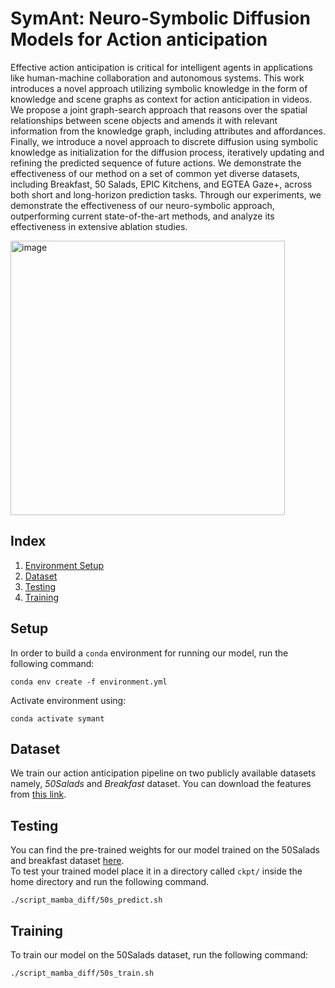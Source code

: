 # SymAnt: Neuro-Symbolic Diffusion Models for Action anticipation

Effective action anticipation is critical for intelligent agents in applications like human-machine collaboration and autonomous systems. This work introduces a novel approach utilizing symbolic knowledge in the form of knowledge and scene graphs as context for action anticipation in videos. We propose a joint graph-search approach that reasons over the spatial relationships between scene objects and amends it with relevant information from the knowledge graph, including attributes and affordances. Finally, we introduce a novel approach to discrete diffusion using symbolic knowledge as initialization for the diffusion process, iteratively updating and refining the predicted sequence of future actions. We demonstrate the effectiveness of our method on a set of common yet diverse datasets, including Breakfast, 50 Salads, EPIC Kitchens, and EGTEA Gaze+, across both short and long-horizon prediction tasks. Through our experiments, we demonstrate the effectiveness of our neuro-symbolic approach, outperforming current state-of-the-art methods, and analyze its effectiveness in extensive ablation studies.

<img width="439" alt="image" src="https://github.com/user-attachments/assets/f1b70fe8-5e37-478b-a050-3ce688bc7a67">


## Index

1. [Environment Setup](#setup)
2. [Dataset](#dataset)
4. [Testing](#testing)
3. [Training](#training)

## Setup

In order to build a ```conda``` environment for running our model, run the following command:
```
conda env create -f environment.yml
```

Activate environment using:
```
conda activate symant
```

## Dataset

We train our action anticipation pipeline on two publicly available datasets namely, <i>50Salads</i> and <i>Breakfast</i> dataset. You can download the features from [this link](https://mega.nz/file/O6wXlSTS#wcEoDT4Ctq5HRq_hV-aWeVF1_JB3cacQBQqOLjCIbc8). 
<br>

## Testing

You can find the pre-trained weights for our model trained on the 50Salads and breakfast dataset [here](https://drive.google.com/drive/folders/1kG0rV2P-bgI6kNHHK-cxhNliGDt4htHY?usp=sharing). <br>
To test your trained model place it in a directory called ```ckpt/``` inside the home directory and run the following command. 

```
./script_mamba_diff/50s_predict.sh
```

## Training 

To train our model on the 50Salads dataset, run the following command:
```
./script_mamba_diff/50s_train.sh
```

